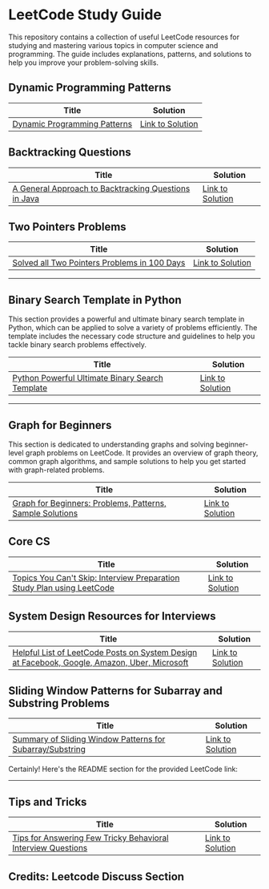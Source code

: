
# LeetCode Study Guide

This repository contains a collection of useful LeetCode resources for studying and mastering various topics in computer science and programming. The guide includes explanations, patterns, and solutions to help you improve your problem-solving skills.

## Dynamic Programming Patterns

| Title | Solution |
|-------|----------|
| [Dynamic Programming Patterns](https://leetcode.com/discuss/study-guide/458695/Dynamic-Programming-Patterns) | [Link to Solution](https://leetcode.com/discuss/study-guide/458695/Dynamic-Programming-Patterns) |

## Backtracking Questions

| Title | Solution |
|-------|----------|
| [A General Approach to Backtracking Questions in Java](https://leetcode.com/problems/permutations/solutions/18239/A-general-approach-to-backtracking-questions-in-Java-(Subsets-Permutations-Combination-Sum-Palindrome-Partioning)/) | [Link to Solution](https://leetcode.com/problems/permutations/solutions/18239/A-general-approach-to-backtracking-questions-in-Java-(Subsets-Permutations-Combination-Sum-Palindrome-Partioning)/) |

## Two Pointers Problems

| Title | Solution |
|-------|----------|
| [Solved all Two Pointers Problems in 100 Days](https://leetcode.com/discuss/study-guide/1688903/Solved-all-two-pointers-problems-in-100-days) | [Link to Solution](https://leetcode.com/discuss/study-guide/1688903/Solved-all-two-pointers-problems-in-100-days) |




---

## Binary Search Template in Python

This section provides a powerful and ultimate binary search template in Python, which can be applied to solve a variety of problems efficiently. The template includes the necessary code structure and guidelines to help you tackle binary search problems effectively.

| Title | Solution |
|-------|----------|
| [Python Powerful Ultimate Binary Search Template](https://leetcode.com/discuss/study-guide/786126/Python-Powerful-Ultimate-Binary-Search-Template.-Solved-many-problems) | [Link to Solution](https://leetcode.com/discuss/study-guide/786126/Python-Powerful-Ultimate-Binary-Search-Template.-Solved-many-problems) |




---

## Graph for Beginners

This section is dedicated to understanding graphs and solving beginner-level graph problems on LeetCode. It provides an overview of graph theory, common graph algorithms, and sample solutions to help you get started with graph-related problems.

| Title | Solution |
|-------|----------|
| [Graph for Beginners: Problems, Patterns, Sample Solutions](https://leetcode.com/discuss/study-guide/655708/Graph-For-Beginners-Problems-or-Pattern-or-Sample-Solutions) | [Link to Solution](https://leetcode.com/discuss/study-guide/655708/Graph-For-Beginners-Problems-or-Pattern-or-Sample-Solutions) |




## Core CS



| Title | Solution |
|-------|----------|
| [Topics You Can't Skip: Interview Preparation Study Plan using LeetCode](https://leetcode.com/discuss/study-guide/1098600/topics-which-you-cant-skip-interview-preparation-study-plan-using-leetcode) | [Link to Solution](https://leetcode.com/discuss/study-guide/1098600/topics-which-you-cant-skip-interview-preparation-study-plan-using-leetcode) |





## System Design Resources for Interviews



| Title | Solution |
|-------|----------|
| [Helpful List of LeetCode Posts on System Design at Facebook, Google, Amazon, Uber, Microsoft](https://leetcode.com/discuss/interview-question/1140451/helpful-list-of-leetcode-posts-on-system-design-at-facebook-google-amazon-uber-microsoft) | [Link to Solution](https://leetcode.com/discuss/interview-question/1140451/helpful-list-of-leetcode-posts-on-system-design-at-facebook-google-amazon-uber-microsoft) |




## Sliding Window Patterns for Subarray and Substring Problems



| Title | Solution |
|-------|----------|
| [Summary of Sliding Window Patterns for Subarray/Substring](https://leetcode.com/discuss/general-discussion/1122776/summary-of-sliding-window-patterns-for-subarray-substring) | [Link to Solution](https://leetcode.com/discuss/general-discussion/1122776/summary-of-sliding-window-patterns-for-subarray-substring) |


Certainly! Here's the README section for the provided LeetCode link:

---

## Tips and Tricks



| Title | Solution |
|-------|----------|
| [Tips for Answering Few Tricky Behavioral Interview Questions](https://leetcode.com/discuss/interview-experience/1532708/tips-for-answering-few-tricky-behavioural-interview-questions) | [Link to Solution](https://leetcode.com/discuss/interview-experience/1532708/tips-for-answering-few-tricky-behavioural-interview-questions) |



## Credits: Leetcode Discuss Section
